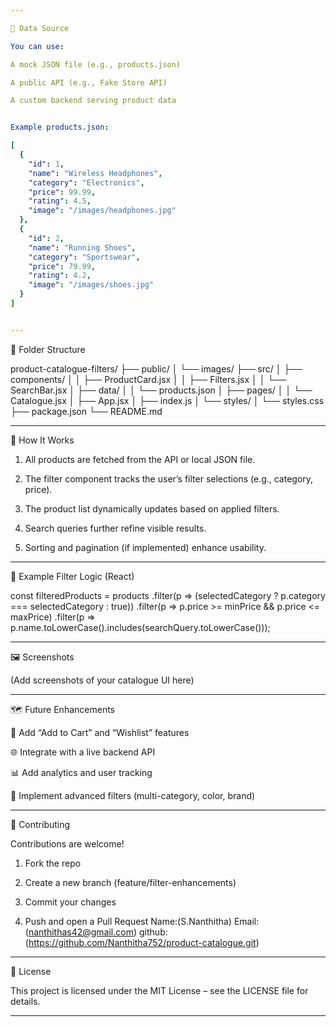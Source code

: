 ```yaml
---

🧮 Data Source

You can use:

A mock JSON file (e.g., products.json)

A public API (e.g., Fake Store API)

A custom backend serving product data


Example products.json:

[
  {
    "id": 1,
    "name": "Wireless Headphones",
    "category": "Electronics",
    "price": 99.99,
    "rating": 4.5,
    "image": "/images/headphones.jpg"
  },
  {
    "id": 2,
    "name": "Running Shoes",
    "category": "Sportswear",
    "price": 79.99,
    "rating": 4.2,
    "image": "/images/shoes.jpg"
  }
]


---
```


🧩 Folder Structure

product-catalogue-filters/
├── public/
│   └── images/
├── src/
│   ├── components/
│   │   ├── ProductCard.jsx
│   │   ├── Filters.jsx
│   │   └── SearchBar.jsx
│   ├── data/
│   │   └── products.json
│   ├── pages/
│   │   └── Catalogue.jsx
│   ├── App.jsx
│   ├── index.js
│   └── styles/
│       └── styles.css
├── package.json
└── README.md


---

🧠 How It Works

1. All products are fetched from the API or local JSON file.


2. The filter component tracks the user’s filter selections (e.g., category, price).


3. The product list dynamically updates based on applied filters.


4. Search queries further refine visible results.


5. Sorting and pagination (if implemented) enhance usability.




---

🧪 Example Filter Logic (React)

const filteredProducts = products
  .filter(p => (selectedCategory ? p.category === selectedCategory : true))
  .filter(p => p.price >= minPrice && p.price <= maxPrice)
  .filter(p => p.name.toLowerCase().includes(searchQuery.toLowerCase()));


---

🖼️ Screenshots

(Add screenshots of your catalogue UI here)


---

🗺️ Future Enhancements

🛒 Add “Add to Cart” and “Wishlist” features

🌐 Integrate with a live backend API

📊 Add analytics and user tracking

🔁 Implement advanced filters (multi-category, color, brand)



---

🤝 Contributing

Contributions are welcome!

1. Fork the repo


2. Create a new branch (feature/filter-enhancements)


3. Commit your changes


4. Push and open a Pull Request
Name:(S.Nanthitha)
Email:(nanthithas42@gmail.com)
github:(https://github.com/Nanthitha752/product-catalogue.git)



---

🪪 License

This project is licensed under the MIT License – see the LICENSE file for details.


---

